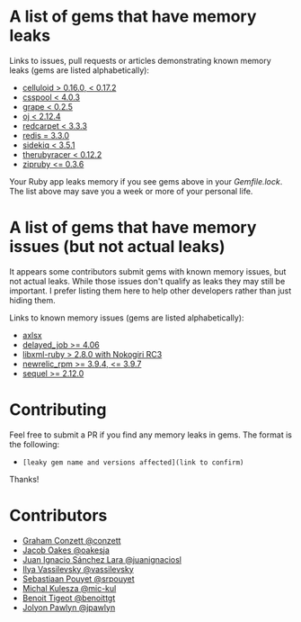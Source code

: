 # A list of gems that have memory leaks

Links to issues, pull requests or articles demonstrating known memory leaks (gems are listed alphabetically):
- [celluloid > 0.16.0, < 0.17.2](https://github.com/celluloid/celluloid/pull/678)
- [csspool < 4.0.3](https://github.com/sparklemotion/csspool/issues/59)
- [grape < 0.2.5](https://github.com/ruby-grape/grape/pull/291#issuecomment-11725614)
- [oj < 2.12.4](https://github.com/ohler55/oj/issues/229)
- [redcarpet < 3.3.3](https://github.com/vmg/redcarpet/pull/516)
- [redis = 3.3.0](https://github.com/redis/redis-rb/issues/612)
- [sidekiq < 3.5.1](https://github.com/mperham/sidekiq/pull/2598)
- [therubyracer < 0.12.2](https://github.com/cowboyd/therubyracer/pull/336)
- [zipruby <= 0.3.6](https://packetstormsecurity.com/files/111242/libzip-0.10-Heap-Overflow-Information-Leak.html)

Your Ruby app leaks memory if you see gems above in your _Gemfile.lock_. The list above may save you a week or more of your personal life.

# A list of gems that have memory issues (but not actual leaks)

It appears some contributors submit gems with known memory issues, but not actual leaks. While those issues don't qualify as leaks they may still be important. I prefer listing them here to help other developers rather than just hiding them.

Links to known memory issues (gems are listed alphabetically):
- [axlsx](https://github.com/randym/axlsx/issues/276)
- [delayed_job >= 4.06](https://github.com/collectiveidea/delayed_job/issues/776)
- [libxml-ruby > 2.8.0 with Nokogiri RC3](http://webuild.envato.com/blog/tracking-down-ruby-heap-corruption/)
- [newrelic_rpm >= 3.9.4, <= 3.9.7](https://discuss.newrelic.com/t/client-using-large-amount-of-memory/9307)
- [sequel >= 2.12.0](https://github.com/jeremyevans/sequel/issues/1139)


# Contributing
Feel free to submit a PR if you find any memory leaks in gems.
The format is the following:
- `[leaky gem name and versions affected](link to confirm)`

Thanks!

# Contributors
- [Graham Conzett @conzett](https://github.com/conzett)
- [Jacob Oakes @oakesja](https://github.com/oakesja)
- [Juan Ignacio Sánchez Lara @juanignaciosl](https://github.com/juanignaciosl)
- [Ilya Vassilevsky @vassilevsky](https://github.com/vassilevsky)
- [Sebastiaan Pouyet @srpouyet](https://github.com/srpouyet)
- [Michal Kulesza @mic-kul](https://github.com/mic-kul)
- [Benoit Tigeot @benoittgt](https://github.com/benoittgt)
- [Jolyon Pawlyn @jpawlyn](https://github.com/jpawlyn)

